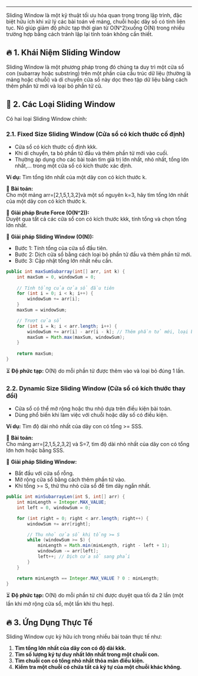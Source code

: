 
---
Sliding Window là một kỹ thuật tối ưu hóa quan trọng trong lập trình, đặc biệt hữu ích khi xử lý các bài toán về mảng, chuỗi hoặc dãy số có tính liên tục. Nó giúp giảm độ phức tạp thời gian từ O(N^2)xuống O(N) trong nhiều trường hợp bằng cách tránh lặp lại tính toán không cần thiết.

## 🔥 **1. Khái Niệm Sliding Window**

Sliding Window là một phương pháp trong đó chúng ta duy trì một cửa sổ con (subarray hoặc substring) trên một phần của cấu trúc dữ liệu (thường là mảng hoặc chuỗi) và di chuyển cửa sổ này dọc theo tập dữ liệu bằng cách thêm phần tử mới và loại bỏ phần tử cũ.

## 🎯 **2. Các Loại Sliding Window**

Có hai loại Sliding Window chính:

### **2.1. Fixed Size Sliding Window (Cửa sổ có kích thước cố định)**

- Cửa sổ có kích thước cố định kkk.
- Khi di chuyển, ta bỏ phần tử đầu và thêm phần tử mới vào cuối.
- Thường áp dụng cho các bài toán tìm giá trị lớn nhất, nhỏ nhất, tổng lớn nhất,... trong một cửa sổ có kích thước xác định.

**Ví dụ:** Tìm tổng lớn nhất của một dãy con có kích thước k.

🔹 **Bài toán:**  
Cho một mảng arr=[2,1,5,1,3,2]và một số nguyên k=3, hãy tìm tổng lớn nhất của một dãy con có kích thước k.

🔹 **Giải pháp Brute Force (O(N^2)):**  
Duyệt qua tất cả các cửa sổ con có kích thước kkk, tính tổng và chọn tổng lớn nhất.

🔹 **Giải pháp Sliding Window (O(N)):**

- Bước 1: Tính tổng của cửa sổ đầu tiên.
- Bước 2: Dịch cửa sổ bằng cách loại bỏ phần tử đầu và thêm phần tử mới.
- Bước 3: Cập nhật tổng lớn nhất nếu cần.
```java
public int maxSumSubarray(int[] arr, int k) {
    int maxSum = 0, windowSum = 0;
    
    // Tính tổng của cửa sổ đầu tiên
    for (int i = 0; i < k; i++) {
        windowSum += arr[i];
    }
    maxSum = windowSum;

    // Trượt cửa sổ
    for (int i = k; i < arr.length; i++) {
        windowSum += arr[i] - arr[i - k]; // Thêm phần tử mới, loại bỏ phần tử cũ
        maxSum = Math.max(maxSum, windowSum);
    }
    
    return maxSum;
}
```
⏳ **Độ phức tạp:** O(N) do mỗi phần tử được thêm vào và loại bỏ đúng 1 lần.

### **2.2. Dynamic Size Sliding Window (Cửa sổ có kích thước thay đổi)**

- Cửa sổ có thể mở rộng hoặc thu nhỏ dựa trên điều kiện bài toán.
- Dùng phổ biến khi làm việc với chuỗi hoặc dãy số có điều kiện.

**Ví dụ:** Tìm độ dài nhỏ nhất của dãy con có tổng >= SSS.

🔹 **Bài toán:**  
Cho mảng arr=[2,1,5,2,3,2] và S=7, tìm độ dài nhỏ nhất của dãy con có tổng lớn hơn hoặc bằng SSS.

🔹 **Giải pháp Sliding Window:**

- Bắt đầu với cửa sổ rỗng.
- Mở rộng cửa sổ bằng cách thêm phần tử vào.
- Khi tổng >= S, thử thu nhỏ cửa sổ để tìm dãy ngắn nhất.
```java
public int minSubarrayLen(int S, int[] arr) {
    int minLength = Integer.MAX_VALUE;
    int left = 0, windowSum = 0;

    for (int right = 0; right < arr.length; right++) {
        windowSum += arr[right];

        // Thu nhỏ cửa sổ khi tổng >= S
        while (windowSum >= S) {
            minLength = Math.min(minLength, right - left + 1);
            windowSum -= arr[left];
            left++; // Dịch cửa sổ sang phải
        }
    }

    return minLength == Integer.MAX_VALUE ? 0 : minLength;
}
```
⏳ **Độ phức tạp:** O(N) do mỗi phần tử chỉ được duyệt qua tối đa 2 lần (một lần khi mở rộng cửa sổ, một lần khi thu hẹp).


## 🔥 **3. Ứng Dụng Thực Tế**

Sliding Window cực kỳ hữu ích trong nhiều bài toán thực tế như:

1. **Tìm tổng lớn nhất của dãy con có độ dài kkk.**
2. **Tìm số lượng ký tự duy nhất lớn nhất trong một chuỗi con.**
3. **Tìm chuỗi con có tổng nhỏ nhất thỏa mãn điều kiện.**
4. **Kiểm tra một chuỗi có chứa tất cả ký tự của một chuỗi khác không.**
